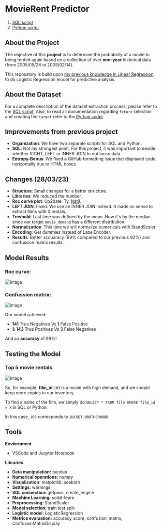 # MovieRent Predictor
1. [SQL script](https://github.com/isi-mube/movie-rent-predictor/blob/main/notebook/sql_database_extraction_process.sql)
2. [Python script](https://github.com/isi-mube/movie-rent-predictor/blob/main/notebook/imb_solution_lab_logistic_regression.ipynb)

## About the Project
The objective of this **project** is to determine the probability of a movie to being rented again based on a collection of over **one-year** historical data (from 2005/05/24 to 2006/02/14).

This reposatory is build upon [my previous knowledge in Linear Regression](https://github.com/isi-mube/mbappe-project), to do Logistic Regression model for predictive analysis.

## About the Dataset
For a complete description of the dataset extraction process, please refer to the [SQL script](https://github.com/isi-mube/movie-rent-predictor/blob/main/notebook/sql_database_extraction_process.sql).
Also, to read all documentation regarding `feture` selection and creating the `target` refer to the [Python script](https://github.com/isi-mube/movie-rent-predictor/blob/main/notebook/imb_solution_lab_logistic_regression.ipynb).


## Improvements from previous project
* **Organization**: We have two separate scripts for SQL and Python.
* **SQL**: Not my strongest point. For this project, it was important to decide whether RIGHT, LEFT or INNER JOIN to not loose data.
* **Entropy-Bonus**: We fixed a GitHub formatting issue that displayed code horizontally due to HTML boxes.

## Changes (28/03/23)
* **Structure**: Small changes for a better structure.
* **Libraries**: We reduced the number.
* **Roc curve plot**: Up2date. Ty, [Nati](https://github.com/natnaelfe)!.
* **LEFT JOIN**: Fixed. We use an INNER JOIN instead. It made no sense to extract films with 0 rentals.
* **Treshold**: Last time was defined by the mean. Now it's by the median since our target `movie_demand` has a different distribution.
* **Normalization**: This time we will normalize numericals with StandScaler.
* **Encoding**: Get dummies instead of LabelEncoder.
* **Results**: Better accuaracy (99% compared to our previous 92%) and confussion matrix results.

## Model Results

### Roc curve:
![image](https://user-images.githubusercontent.com/90038586/228161454-7e7049ce-8372-460a-a582-307b1648c51f.png)

### Confussion matrix:
![image](https://user-images.githubusercontent.com/90038586/228161380-666efe90-6a81-4641-a416-3f88e2918396.png)

Our model achieved:
* **141** True Negatives Vs **1** False Positive
* & **143** True Positives Vs **3** False Negatives
    
And an **accuracy** of 99%!

## Testing the Model

### Top 5 movie rentals
![image](https://user-images.githubusercontent.com/90038586/228161726-21dae39b-ecd3-43d9-8cfc-3c9077a797bc.png)

So, for example, **film_id** `103` is a movie with high demand, and we should keep more copies to our inventory. 

To find a name of the film, we simply do `SELECT * FROM film WHERE film_id = X`  in SQL or Python. 

In this case, `103` corresponds to `BUCKET BROTHERHOOD`.


## Tools
**Enviornment**
* VSCode and Jupyter Notebook

**Libraries**
* **Data manipulation:** pandas
* **Numerical operations:** numpy
* **Visualization:** matplotlib, seaborn
* **Settings:** warnings
* **SQL connection:** getpass, create_engine
* **Machine Learning:** scikit-learn
* **Preprocessing:** StandScaler
* **Model selection:** train test split
* **Logistic model:** LogisticRegression
* **Metrics evaluation:** accuracy_score, confusion_matrix, ConfusionMatrixDisplay

